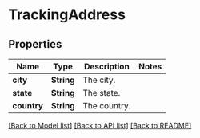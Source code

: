 # TrackingAddress

## Properties

Name | Type | Description | Notes
------------ | ------------- | ------------- | -------------
**city** | **String** | The city. | 
**state** | **String** | The state. | 
**country** | **String** | The country. | 

[[Back to Model list]](../README.md#documentation-for-models) [[Back to API list]](../README.md#documentation-for-api-endpoints) [[Back to README]](../README.md)


